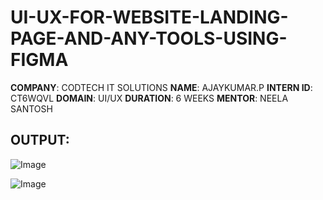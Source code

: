 # UI-UX-FOR-WEBSITE-LANDING-PAGE-AND-ANY-TOOLS-USING-FIGMA
**COMPANY**: CODTECH IT SOLUTIONS
**NAME**: AJAYKUMAR.P
**INTERN ID**: CT6WQVL
**DOMAIN**: UI/UX
**DURATION**: 6 WEEKS
**MENTOR**: NEELA SANTOSH
## OUTPUT:
![Image](https://github.com/user-attachments/assets/6871115c-95af-42e0-b719-eb60f17a4664)

![Image](https://github.com/user-attachments/assets/a164a917-a6ae-4567-b237-a73cc41fe525)
